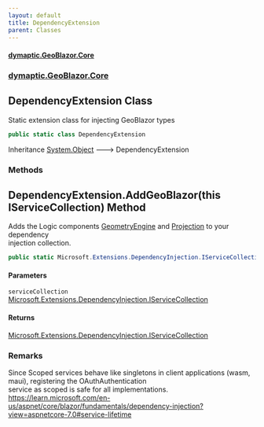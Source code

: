 ```yaml
---
layout: default
title: DependencyExtension
parent: Classes
---
```

#### [dymaptic.GeoBlazor.Core](index.html 'index')
### [dymaptic.GeoBlazor.Core](index.html#dymaptic.GeoBlazor.Core 'dymaptic.GeoBlazor.Core')

## DependencyExtension Class

Static extension class for injecting GeoBlazor types

```csharp
public static class DependencyExtension
```

Inheritance [System.Object](https://docs.microsoft.com/en-us/dotnet/api/System.Object 'System.Object') &#129106; DependencyExtension
### Methods

<a name='dymaptic.GeoBlazor.Core.DependencyExtension.AddGeoBlazor(thisMicrosoft.Extensions.DependencyInjection.IServiceCollection)'></a>

## DependencyExtension.AddGeoBlazor(this IServiceCollection) Method

Adds the Logic components [GeometryEngine](dymaptic.GeoBlazor.Core.Model.GeometryEngine.html 'dymaptic.GeoBlazor.Core.Model.GeometryEngine') and [Projection](dymaptic.GeoBlazor.Core.Model.Projection.html 'dymaptic.GeoBlazor.Core.Model.Projection') to your dependency  
injection collection.

```csharp
public static Microsoft.Extensions.DependencyInjection.IServiceCollection AddGeoBlazor(this Microsoft.Extensions.DependencyInjection.IServiceCollection serviceCollection);
```
#### Parameters

<a name='dymaptic.GeoBlazor.Core.DependencyExtension.AddGeoBlazor(thisMicrosoft.Extensions.DependencyInjection.IServiceCollection).serviceCollection'></a>

`serviceCollection` [Microsoft.Extensions.DependencyInjection.IServiceCollection](https://docs.microsoft.com/en-us/dotnet/api/Microsoft.Extensions.DependencyInjection.IServiceCollection 'Microsoft.Extensions.DependencyInjection.IServiceCollection')

#### Returns
[Microsoft.Extensions.DependencyInjection.IServiceCollection](https://docs.microsoft.com/en-us/dotnet/api/Microsoft.Extensions.DependencyInjection.IServiceCollection 'Microsoft.Extensions.DependencyInjection.IServiceCollection')

### Remarks
Since Scoped services behave like singletons in client applications (wasm, maui), registering the OAuthAuthentication  
service as scoped is safe for all implementations.  
https://learn.microsoft.com/en-us/aspnet/core/blazor/fundamentals/dependency-injection?view=aspnetcore-7.0#service-lifetime

